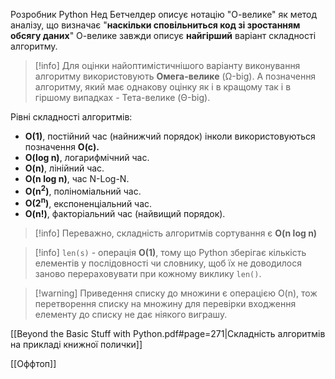 Розробник Python Нед Бетчелдер описує нотацію "О-велике" як метод аналізу, що визначає "**наскільки сповільниться код зі зростанням обсягу даних**" О-велике завжди описує **найгірший** варіант складності алгоритму.

> [!info] Для оцінки найоптимістичнішого варіанту виконування алгоритму використовують **Омега-велике** (Ω-big). А позначення алгоритму, який  має однакову оцінку як і в кращому так і в гіршому випадках - Тета-велике (Θ-big).

Рівні складності алгоритмів:
- **O(1)**, постійний час (найнижчий порядок) інколи використовуються позначення **O(c).**
- **O(log n)**, логарифмічний час.
- **O(n)**, лінійний час.
- **O(n log n)**, час N-Log-N.
- **O(n<sup>2</sup>)**, поліноміальний час.
- **O(2<sup>n</sup>)**, експоненціальний час.
- **O(n!)**, факторіальний час (найвищий порядок).

> [!info] Переважно, складність алгоритмів сортування є **O(n log n)**

> [!info] `len(s)` - операція **O(1)**, тому що Python зберігає кількість елементів у послідовності чи словнику, щоб їх не доводилося заново перераховувати при кожному виклику `len()`.

> [!warning] Приведення списку до множини є операцією O(n), тож перетворення списку на множину для перевірки входження елементу до списку не дає ніякого виграшу.

[[Beyond the Basic Stuff with Python.pdf#page=271|Складність алгоритмів на прикладі книжної полички]]

[[Оффтоп]]